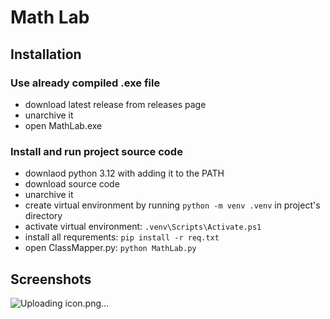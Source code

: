 # Math Lab
## Installation
### Use already compiled .exe file
- download latest release from releases page
- unarchive it
- open MathLab.exe
### Install and run project source code
- downlaod python 3.12 with adding it to the PATH
- download source code
- unarchive it
- create virtual environment by running `python -m venv .venv` in project's directory
- activate virtual environment: `.venv\Scripts\Activate.ps1`
- install all requrements: `pip install -r req.txt`
- open ClassMapper.py: `python MathLab.py`

##  Screenshots
![Uploading icon.png…]()

